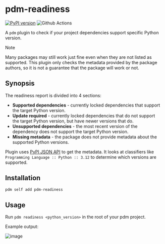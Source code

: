# pdm-readiness

[![PyPI version](https://badge.fury.io/py/pdm-readiness.svg)](https://pypi.org/project/pdm-readiness/)
![Github Actions](https://github.com/pdm-project/pdm/workflows/Tests/badge.svg)

A `pdm` plugin to check if your project dependencies support specific Python version.

> [!NOTE]  
> Many packages may still work just fine even when they are not listed as supported.
> This plugin only checks the metadata provided by the package authors, so it is not
> a guarantee that the package will work or not.

## Synopsis

The readiness report is divided into 4 sections:

- **Supported dependencies** - currently locked dependencies that support the target Python version.
- **Update required** - currently locked dependencies that do not support the target Python version, but have newer versions that do.
- **Unsupported dependencies** - the most recent version of the dependency does not support the target Python version.
- **Missing metadata** - the package does not provide metadata about the supported Python versions.

Plugin uses [PyPI JSON API](https://warehouse.pypa.io/api-reference/json.html) to get the metadata.
It looks at classifiers like `Programming Language :: Python :: 3.12` to determine which versions are supported.

## Installation

```sh
pdm self add pdm-readiness
```

## Usage

Run `pdm readiness <python_version>` in the root of your pdm project.

Example output:

![image](https://github.com/andriykohut/pdm-readiness/assets/3106616/60b7985f-0cc6-4124-8abe-878690a9d89a)

